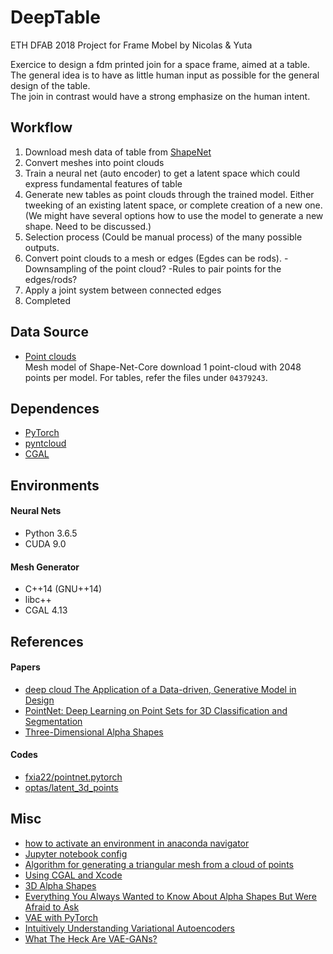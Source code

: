 # DeepTable

ETH DFAB 2018 Project for Frame Mobel by Nicolas & Yuta  

Exercice to design a fdm printed join for a space frame, aimed at a table.  
The general idea is to have as little human input as possible for the general design of the table.  
The join in contrast would have a strong emphasize on the human intent.  


## Workflow

1. Download mesh data of table from [ShapeNet](https://www.shapenet.org/)
1. Convert meshes into point clouds
1. Train a neural net (auto encoder) to get a latent space which could express fundamental features of table
1. Generate new tables as point clouds through the trained model. Either tweeking of an existing latent space, or complete creation of a new one.
(We might have several options how to use the model to generate a new shape. Need to be discussed.)
1. Selection process (Could be manual process) of the many possible outputs.
1. Convert point clouds to a mesh or edges (Egdes can be rods). 
  -Downsampling of the point cloud? 
  -Rules to pair points for the edges/rods?
1. Apply a joint system between connected edges
1. Completed


## Data Source
* [Point clouds](https://www.dropbox.com/s/vmsdrae6x5xws1v/shape_net_core_uniform_samples_2048.zip)  
Mesh model of Shape-Net-Core download 1 point-cloud with 2048 points per model. 
For tables, refer the files under `04379243`.


## Dependences

* [PyTorch](https://pytorch.org/)
* [pyntcloud](https://github.com/daavoo/pyntcloud)  
* [CGAL](https://www.cgal.org/)


## Environments

#### Neural Nets
* Python 3.6.5
* CUDA 9.0


#### Mesh Generator
* C++14 (GNU++14)
* libc++
* CGAL 4.13


## References

#### Papers
* [deep cloud The Application of a Data-driven, Generative Model in Design](https://sites.google.com/site/artml2018/showcase/final-project)
* [PointNet: Deep Learning on Point Sets for 3D Classification and Segmentation](https://arxiv.org/abs/1612.00593)
* [Three-Dimensional Alpha Shapes](http://pub.ist.ac.at/~edels/Papers/1994-J-04-3DAlphaShapes.pdf)


#### Codes
* [fxia22/pointnet.pytorch](https://github.com/fxia22/pointnet.pytorch)
* [optas/latent_3d_points](https://github.com/optas/latent_3d_points)


## Misc
* [how to activate an environment in anaconda navigator](https://conda.io/docs/user-guide/tasks/manage-environments.html#activating-an-environment)
* [Jupyter notebook config](https://jupyter-notebook.readthedocs.io/en/stable/config.html)
* [Algorithm for generating a triangular mesh from a cloud of points](https://stackoverflow.com/questions/7879160/algorithm-for-generating-a-triangular-mesh-from-a-cloud-of-points)
* [Using CGAL and Xcode](https://3d.bk.tudelft.nl/ken/en/2016/03/16/using-cgal-and-xcode.html)
* [3D Alpha Shapes](https://doc.cgal.org/latest/Alpha_shapes_3/index.html)
* [Everything You Always Wanted to Know About Alpha Shapes But Were Afraid to Ask](http://cgm.cs.mcgill.ca/~godfried/teaching/projects97/belair/alpha.html)
* [VAE with PyTorch](https://github.com/pytorch/examples/blob/master/vae/main.py)
* [Intuitively Understanding Variational Autoencoders](https://towardsdatascience.com/intuitively-understanding-variational-autoencoders-1bfe67eb5daf)
* [What The Heck Are VAE-GANs?](https://towardsdatascience.com/what-the-heck-are-vae-gans-17b86023588a)
